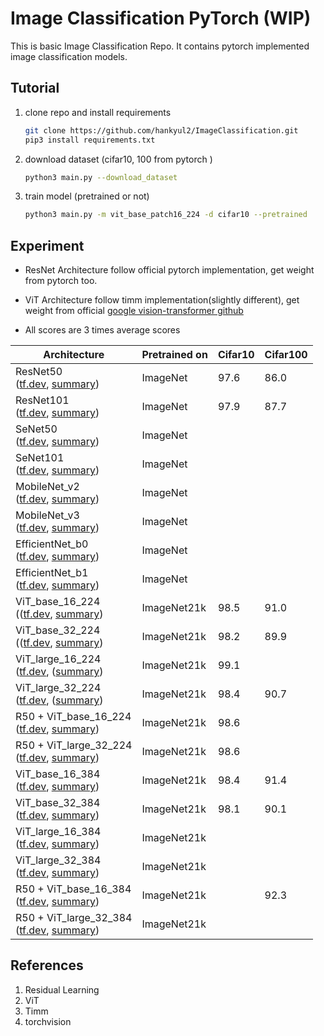 # Image Classification PyTorch (WIP)
This is basic Image Classification Repo. It contains pytorch implemented image classification models.



## Tutorial

1. clone repo and install requirements

   ```bash
   git clone https://github.com/hankyul2/ImageClassification.git
   pip3 install requirements.txt
   ```

   

2. download dataset (cifar10, 100 from pytorch )

   ```bash
   python3 main.py --download_dataset
   ```

   

3. train model (pretrained or not)

   ```bash
   python3 main.py -m vit_base_patch16_224 -d cifar10 --pretrained
   ```

   



## Experiment

- ResNet Architecture follow official pytorch implementation, get weight from pytorch too.

- ViT Architecture follow timm implementation(slightly different), get weight from official [google vision-transformer github](https://github.com/google-research/vision_transformer) 
- All scores are 3 times average scores

| Architecture                                                 | Pretrained on | Cifar10 | Cifar100 |
| ------------------------------------------------------------ | ------------- | ------- | -------- |
| ResNet50<br />([tf.dev](), [summary]())                      | ImageNet      | 97.6    | 86.0     |
| ResNet101<br />([tf.dev](), [summary]())                     | ImageNet      | 97.9    | 87.7     |
| SeNet50<br />([tf.dev](), [summary]())                       | ImageNet      |         |          |
| SeNet101<br />([tf.dev](), [summary]())                      | ImageNet      |         |          |
| MobileNet_v2<br />([tf.dev](), [summary]())                  | ImageNet      |         |          |
| MobileNet_v3<br />([tf.dev](), [summary]())                  | ImageNet      |         |          |
| EfficientNet_b0<br />([tf.dev](), [summary]())               | ImageNet      |         |          |
| EfficientNet_b1<br />([tf.dev](), [summary]())               | ImageNet      |         |          |
| ViT_base_16_224<br />(([tf.dev](), [summary](docs/vit_base_patch16_224.md)) | ImageNet21k   | 98.5    | 91.0     |
| ViT_base_32_224<br />(([tf.dev](), [summary](docs/vit_base_patch32_224.md)) | ImageNet21k   | 98.2    | 89.9     |
| ViT_large_16_224<br />([tf.dev](), ([summary](docs/vit_large_patch16_224.md)) | ImageNet21k   | 99.1    |          |
| ViT_large_32_224<br />([tf.dev](), ([summary](docs/vit_large_patch32_224.md)) | ImageNet21k   | 98.4    | 90.7     |
| R50 + ViT_base_16_224<br />([tf.dev](), [summary](docs/vit_base_patch16_224.md)) | ImageNet21k   | 98.6    |          |
| R50 + ViT_large_32_224<br />([tf.dev](), [summary](docs/vit_base_patch16_224.md)) | ImageNet21k   | 98.6    |          |
| ViT_base_16_384<br />([tf.dev](), [summary](docs/vit_base_patch16_384.md)) | ImageNet21k   | 98.4    | 91.4     |
| ViT_base_32_384<br />([tf.dev](), [summary](docs/vit_base_patch32_224.md)) | ImageNet21k   | 98.1    | 90.1     |
| ViT_large_16_384<br />([tf.dev](), [summary](docs/vit_large_patch16_224.md)) | ImageNet21k   |         |          |
| ViT_large_32_384<br />([tf.dev](), [summary](docs/vit_large_patch32_224.md)) | ImageNet21k   |         |          |
| R50 + ViT_base_16_384<br />([tf.dev](), [summary](docs/vit_base_patch16_224.md)) | ImageNet21k   |         | 92.3     |
| R50 + ViT_large_32_384<br />([tf.dev](), [summary](docs/vit_base_patch16_224.md)) | ImageNet21k   |         |          |



## References

1. Residual Learning
2. ViT
3. Timm
4. torchvision
